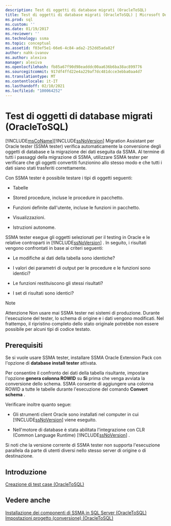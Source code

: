 ```yaml
---
description: Test di oggetti di database migrati (OracleToSQL)
title: Test di oggetti di database migrati (OracleToSQL) | Microsoft Docs
ms.prod: sql
ms.custom: ''
ms.date: 01/19/2017
ms.reviewer: ''
ms.technology: ssma
ms.topic: conceptual
ms.assetid: f03ef5e1-66e6-4c84-ada2-252dd5ada82f
author: nahk-ivanov
ms.author: alexiva
manager: alexiva
ms.openlocfilehash: fb85a67f90d98eadddc00aa636b6ba38ac899776
ms.sourcegitcommit: 917df4ffd22e4a229af7dc481dcce3ebba0aa4d7
ms.translationtype: MT
ms.contentlocale: it-IT
ms.lasthandoff: 02/10/2021
ms.locfileid: "100064252"
---
```

# <a name="testing-migrated-database-objects-oracletosql"></a>Test di oggetti di database migrati (OracleToSQL)
[!INCLUDE[msCoName](../../includes/msconame_md.md)][!INCLUDE[ssNoVersion](../../includes/ssnoversion-md.md)] Migration Assistant per Oracle tester (SSMA tester) verifica automaticamente la conversione degli oggetti di database e la migrazione dei dati eseguita da SSMA. Al termine di tutti i passaggi della migrazione di SSMA, utilizzare SSMA tester per verificare che gli oggetti convertiti funzionino allo stesso modo e che tutti i dati siano stati trasferiti correttamente.  
  
Con SSMA tester è possibile testare i tipi di oggetti seguenti:  
  
-   Tabelle  
  
-   Stored procedure, incluse le procedure in pacchetto.  
  
-   Funzioni definite dall'utente, incluse le funzioni in pacchetto.  
  
-   Visualizzazioni.  
  
-   Istruzioni autonome.  
  
SSMA tester esegue gli oggetti selezionati per il testing in Oracle e le relative controparti in [!INCLUDE[ssNoVersion](../../includes/ssnoversion-md.md)] . In seguito, i risultati vengono confrontati in base ai criteri seguenti:  
  
-   Le modifiche ai dati della tabella sono identiche?  
  
-   I valori dei parametri di output per le procedure e le funzioni sono identici?  
  
-   Le funzioni restituiscono gli stessi risultati?  
  
-   I set di risultati sono identici?  
  
> [!NOTE]  
> Attenzione Non usare mai SSMA tester nei sistemi di produzione. Durante l'esecuzione del tester, lo schema di origine e i dati vengono modificati. Nel frattempo, il ripristino completo dello stato originale potrebbe non essere possibile per alcuni tipi di codice testato.  
  
## <a name="prerequisites"></a>Prerequisiti  
Se si vuole usare SSMA tester, installare SSMA Oracle Extension Pack con l'opzione di **database install tester** attivata.  
  
Per consentire il confronto dei dati della tabella risultante, impostare l'opzione **genera colonna ROWID** su **Sì** prima che venga avviata la conversione dello schema. SSMA consente di aggiungere una colonna ROWID a tutte le tabelle durante l'esecuzione del comando **Convert schema** .  
  
Verificare inoltre quanto segue:  
  
-   Gli strumenti client Oracle sono installati nel computer in cui [!INCLUDE[ssNoVersion](../../includes/ssnoversion-md.md)] viene eseguito.  
  
-   Nell'motore di database è stata abilitata l'integrazione con CLR (Common Language Runtime) [!INCLUDE[ssNoVersion](../../includes/ssnoversion-md.md)] .  
  
Si noti che la versione corrente di SSMA tester non supporta l'esecuzione parallela da parte di utenti diversi nello stesso server di origine o di destinazione.  
  
## <a name="getting-started"></a>Introduzione  
[Creazione di test case &#40;OracleToSQL&#41;](../../ssma/oracle/creating-test-cases-oracletosql.md)  
  
## <a name="see-also"></a>Vedere anche  
[Installazione dei componenti di SSMA in SQL Server &#40;OracleToSQL&#41;](../../ssma/oracle/installing-ssma-components-on-sql-server-oracletosql.md)  
[Impostazioni progetto &#40;conversione&#41; &#40;OracleToSQL&#41;](../../ssma/oracle/project-settings-conversion-oracletosql.md)  
  
